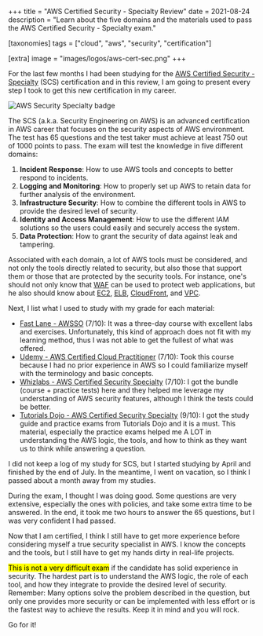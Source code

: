 +++
title = "AWS Certified Security - Specialty Review"
date  = 2021-08-24
description = "Learn about the five domains and the materials used to pass the AWS Certified Security - Specialty exam."

[taxonomies]
tags = ["cloud", "aws", "security", "certification"]

[extra]
image = "images/logos/aws-cert-sec.png"
+++

For the last few months I had been studying for the [AWS Certified Security - Specialty](https://aws.amazon.com/pt/certification/certified-security-specialty/) (SCS) certification and in this review, I am going to present every step I took to get this new certification in my career.

![AWS Security Specialty badge](/images/logos/aws-cert-sec.png "AWS Security Specialty badge: A purple hexagon with AWS certification logo inside")

The SCS (a.k.a. Security Engineering on AWS) is an advanced certification in AWS career that focuses on the security aspects of AWS environment.  The test has 65 questions and the test taker must achieve at least 750 out of 1000 points to pass.
The exam will test the knowledge in five different domains:

1. **Incident Response**: How to use AWS tools and concepts to better respond to incidents.
2. **Logging and Monitoring**: How to properly set up AWS to retain data for further analysis of the environment.
3. **Infrastructure Security**: How to combine the different tools in AWS to provide the desired level of security.
4. **Identity and Access Management**: How to use the different IAM solutions so the users could easily and securely access the system.
5. **Data Protection**: How to grant the security of data against leak and tampering.

Associated with each domain, a lot of AWS tools must be considered, and not only the tools directly related to security, but also those that support them or those that are protected by the security tools.  For instance, one's should not only know that [WAF](https://aws.amazon.com/waf/) can be used to protect web applications, but he also should know about [EC2](https://aws.amazon.com/ec2/), [ELB](https://aws.amazon.com/elasticloadbalancing/), [CloudFront](https://aws.amazon.com/cloudfront/), and [VPC](https://aws.amazon.com/vpc/).

Next, I list what I used to study with my grade for each material:

- [Fast Lane - AWSSO](https://www.flane.com.pa/pt/course/amazon-awsso) (7/10): It was a three-day course with excellent labs and exercises.  Unfortunately, this kind of approach does not fit with my learning method, thus I was not able to get the fullest of what was offered.
- [Udemy - AWS Certified Cloud Practitioner](https://acloudguru.com/course/aws-certified-cloud-practitioner-2020) (7/10): Took this course because I had no prior experience in AWS so I could familiarize myself with the terminology and basic concepts.
- [Whizlabs - AWS Certified Security Specialty](https://www.whizlabs.com/aws-certified-security-specialty/) (7/10): I got the bundle (course + practice tests) here and they helped me leverage my understanding of AWS security features, although I think the tests could be better.
- [Tutorials Dojo - AWS Certified Security Specialty](https://portal.tutorialsdojo.com/product/aws-certified-security-specialty-practice-exams/) (9/10): I got the study guide and practice exams from Tutorials Dojo and it is a must.  This material, especially the practice exams helped me A LOT in understanding the AWS logic, the tools, and how to think as they want us to think while answering a question.

I did not keep a log of my study for SCS, but I started studying by April and finished by the end of July.  In the meantime, I went on vacation, so I think I passed about a month away from my studies.

During the exam, I thought I was doing good.  Some questions are very extensive, especially the ones with policies, and take some extra time to be answered.  In the end, it took me two hours to answer the 65 questions, but I was very confident I had passed.

Now that I am certified, I think I still have to get more experience before considering myself a true security specialist in AWS.  I know the concepts and the tools, but I still have to get my hands dirty in real-life projects.

<mark>This is not a very difficult exam</mark> if the candidate has solid experience in security.  The hardest part is to understand the AWS logic, the role of each tool, and how they integrate to provide the desired level of security.  Remember: Many options solve the problem described in the question, but only one provides more security or can be implemented with less effort or is the fastest way to achieve the results.  Keep it in mind and you will rock.

Go for it!
